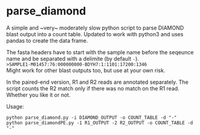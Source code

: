# parse_diamond
A simple and ~very~ moderately slow python script to parse DIAMOND blast output into a count table. Updated to work with python3 and uses pandas to create the data frame.  


The fasta headers have to start with the sample name before the seqeunce name and be separated with a delimite (by default `-`).  
`>SAMPLE1-M01457:76:000000000-BDYH7:1:1101:17200:1346`  
Might work for other blast outputs too, but use at your own risk. 


In the paired-end version, R1 and R2 reads are annotated separately. The script counts the R2 match only if there was no match on the R1 read. Whether you like it or not.

Usage:
```
python parse_diamond.py -i DIAMOND_OUTPUT -o COUNT_TABLE -d "-"
python parse_diamondPE.py -1 R1_OUTPUT -2 R2_OUTPUT -o COUNT_TABLE -d "-"
```
